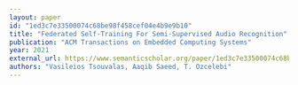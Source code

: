 ```yaml
---
layout: paper
id: "1ed3c7e33500074c68be98f458cef04e4b9e9b10"
title: "Federated Self-Training For Semi-Supervised Audio Recognition"
publication: "ACM Transactions on Embedded Computing Systems"
year: 2021
external_url: https://www.semanticscholar.org/paper/1ed3c7e33500074c68be98f458cef04e4b9e9b10
authors: "Vasileios Tsouvalas, Aaqib Saeed, T. Ozcelebi"
---
```

